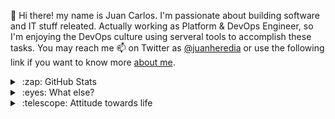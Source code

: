 👋 Hi there! my name is Juan Carlos. I'm passionate about building software and IT stuff releated. Actually working as Platform & DevOps Engineer, so I'm enjoying the DevOps culture using serveral tools to accomplish these tasks. You may reach me 📫 on Twitter as [@juanheredia](https://twitter.com/JuanHeredia) or use the following link if you want to know more [about me](https://about.me/juancarlosherediamayer).

<details>
  <summary>&nbsp;:zap: GitHub Stats</summary>
  <br />
  <img alt="jheredianet's GitHub Stats" src="https://github-readme-stats.vercel.app/api?username=jheredianet&count_private=true&show_icons=true&theme=tokyonight" />
  <br />
</details>

<details>
  <summary>&nbsp;:eyes: What else?</summary>
  <ul>
    <li>Love Nature, Hiking and Travel a lot 🌄🍃</li>
    <li>Love Technology, Photography, and music 👨‍💻🎞️🎶</li>
    <li>Love to sing and play the Piano & Guitar 🎹🎸</li>
    <li>Love Tesla 🚗🔋🌞⚡️</li>
  </ul>
</details>

<details>
  <summary>&nbsp;:telescope: Attitude towards life</summary>
  <br />
  Stay positively charged 😊🌱
</details>

<!---
jheredianet/jheredianet is a ✨ special ✨ repository because its `README.md` (this file) appears on your GitHub profile.
You can click the Preview link to take a look at your changes.
--->
